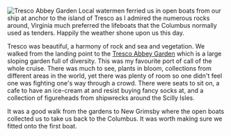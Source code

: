 ![Tresco Abbey Garden](tresco2.jpg)
Local watermen ferried us in open boats from our ship at anchor to
the island of Tresco as I admired the numerous rocks around, Virginia
much preferred the lifeboats that the Columbus normally used as tenders.
Happily the weather shone upon us this day.

Tresco was beautiful, a harmony of rock and sea and vegetation. We walked
from the landing point to the
[Tresco Abbey Garden](https://www.tresco.co.uk/enjoying/abbey-garden) which is
a large sloping garden full of diversity. This was my favourite port of call
of the whole cruise. There was much to see, plants in bloom, collections from
different areas in the world, yet there was plenty of room so one didn't feel
one was fighting one's way through a crowd. There were seats to sit on,
a cafe to have an ice-cream at and resist buying fancy socks at, and a collection
of figureheads from shipwrecks around the Scilly Isles.

It was a good walk from the gardens to New Grimsby where the open boats collected
us to take us back to the Columbus. It was worth making sure we fitted onto
the first boat.
